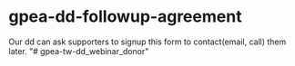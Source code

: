 # gpea-dd-followup-agreement
Our dd can ask supporters to signup this form to contact(email, call) them later.
"# gpea-tw-dd_webinar_donor" 
